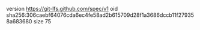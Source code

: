 version https://git-lfs.github.com/spec/v1
oid sha256:306caebf64076cda6ec4fe58ad2b615709d28f1a3686dccb11f279358a683680
size 75
